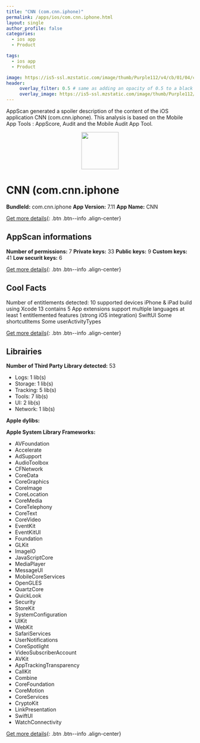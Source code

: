 ```yaml
---
title: "CNN (com.cnn.iphone)"
permalink: /apps/ios/com.cnn.iphone.html
layout: single
author_profile: false
categories: 
  - ios app 
  - Product 

tags: 
  - ios app 
  - Product 

image: https://is5-ssl.mzstatic.com/image/thumb/Purple112/v4/cb/01/04/cb010435-3a85-98e4-7884-b76dba5dda0e/AppIcon-0-1x_U007emarketing-0-6-0-sRGB-85-220.png/512x512bb.jpg
header: 
     overlay_filter: 0.5 # same as adding an opacity of 0.5 to a black background
     overlay_image: https://is5-ssl.mzstatic.com/image/thumb/Purple112/v4/cb/01/04/cb010435-3a85-98e4-7884-b76dba5dda0e/AppIcon-0-1x_U007emarketing-0-6-0-sRGB-85-220.png/512x512bb.jpg
---
```

AppScan generated a spoiler description of the content of the iOS application CNN (com.cnn.iphone). This analysis is based on the Mobile App Tools : AppScore, Audit and the Mobile Audit App Tool.

  
  
<div style="text-align: center;"><img src="https://is5-ssl.mzstatic.com/image/thumb/Purple112/v4/cb/01/04/cb010435-3a85-98e4-7884-b76dba5dda0e/AppIcon-0-1x_U007emarketing-0-6-0-sRGB-85-220.png/512x512bb.jpg" width="100" height="100"></div>  
  
# CNN (com.cnn.iphone

**BundleId:** com.cnn.iphone
**App Version:** 7.11
**App Name:** CNN


[Get more details](/pricing.html){: .btn .btn--info .align-center}  
  
## AppScan informations 

**Number of permissions:** 7
**Private keys:** 33
**Public keys:** 9
**Custom keys:** 41
**Low securit keys:** 6
  
[Get more details](/pricing.html){: .btn .btn--info .align-center}

## Cool Facts

Number of entitlements detected: 10
supported devices iPhone & iPad
build using Xcode 13
contains 5 App extensions
support multiple languages
at least 1 entitlemented features (strong iOS integration)
SwiftUI
Some shortcutItems 
Some userActivityTypes
  
[Get more details](/pricing.html){: .btn .btn--info .align-center}

## Librairies 
**Number of Third Party Library detected:** 53
- Logs: 1 lib(s)
- Storage: 1 lib(s)
- Tracking: 5 lib(s)
- Tools: 7 lib(s)
- UI: 2 lib(s)
- Network: 1 lib(s)

**Apple dylibs:**


**Apple System Library Frameworks:**
- AVFoundation
- Accelerate
- AdSupport
- AudioToolbox
- CFNetwork
- CoreData
- CoreGraphics
- CoreImage
- CoreLocation
- CoreMedia
- CoreTelephony
- CoreText
- CoreVideo
- EventKit
- EventKitUI
- Foundation
- GLKit
- ImageIO
- JavaScriptCore
- MediaPlayer
- MessageUI
- MobileCoreServices
- OpenGLES
- QuartzCore
- QuickLook
- Security
- StoreKit
- SystemConfiguration
- UIKit
- WebKit
- SafariServices
- UserNotifications
- CoreSpotlight
- VideoSubscriberAccount
- AVKit
- AppTrackingTransparency
- CallKit
- Combine
- CoreFoundation
- CoreMotion
- CoreServices
- CryptoKit
- LinkPresentation
- SwiftUI
- WatchConnectivity


  
[Get more details](/pricing.html){: .btn .btn--info .align-center}

